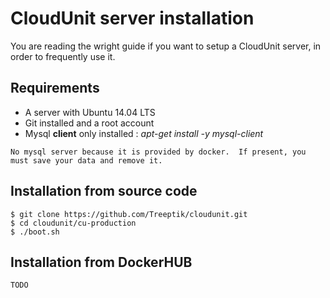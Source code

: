 # CloudUnit server installation

You are reading the wright guide if you want to setup a CloudUnit server, in order to frequently use it. 

## Requirements

* A server with Ubuntu 14.04 LTS
* Git installed and a root account
* Mysql **client** only installed : *apt-get install -y mysql-client*

```No mysql server because it is provided by docker.  If present, you must save your data and remove it. ```

## Installation from source code

```
$ git clone https://github.com/Treeptik/cloudunit.git
$ cd cloudunit/cu-production
$ ./boot.sh
```

## Installation from DockerHUB

```TODO```

